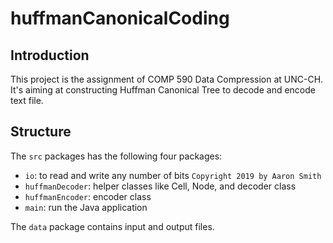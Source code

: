 # huffmanCanonicalCoding
## Introduction
This project is the assignment of COMP 590 Data Compression at UNC-CH.
It's aiming at constructing Huffman Canonical Tree to decode and encode text file.
## Structure 
The `src` packages has the following four packages:
- `io`: to read and write any number of bits `Copyright 2019 by Aaron Smith`
- `huffmanDecoder`: helper classes like Cell, Node, and decoder class
- `huffmanEncoder`: encoder class
- `main`: run the Java application

The `data` package contains input and output files.
